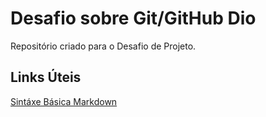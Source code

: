 # Desafio sobre Git/GitHub Dio
Repositório criado para o Desafio de Projeto.

## Links Úteis
[Sintáxe Básica Markdown](https://www.markdownguide.org/basic-syntax/)
